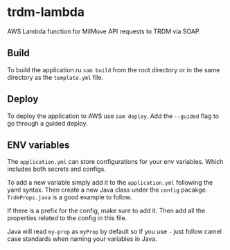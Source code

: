# trdm-lambda
AWS Lambda function for MilMove API requests to TRDM via SOAP.


## Build

To build the application ru `sam build` from the root directory or in the same directory as the `template.yml` file.

## Deploy

To deploy the application to AWS use `sam deploy`. Add the `--guided` flag to go through a guided deploy.


## ENV variables

The `application.yml` can store configurations for your env variables. Which includes both secrets and configs.

To add a new variable simply add it to the `application.yml` following the yaml syntax. Then create a new Java class under the `config` pacakge. `TrdmProps.java` is a good example to follow.

If there is a prefix for the config, make sure to add it. Then add all the properties related to the config in this file.

Java will read `my-prop` as `myProp` by default so if you use `-` just follow camel case standards when naming your variables in Java.